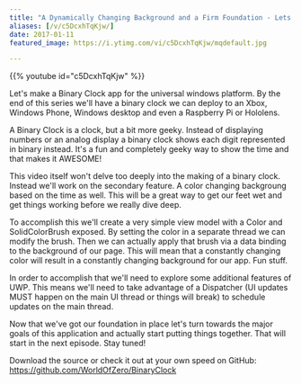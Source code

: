 ```yaml
---
title: "A Dynamically Changing Background and a Firm Foundation - Lets Make a Binary Clock - Part 1"
aliases: [/v/c5DcxhTqKjw/]
date: 2017-01-11
featured_image: https://i.ytimg.com/vi/c5DcxhTqKjw/mqdefault.jpg

---
```


{{% youtube id="c5DcxhTqKjw" %}}

Let's make a Binary Clock app for the universal windows platform. By the end of this series we'll have a binary clock we can deploy to an Xbox, Windows Phone, Windows desktop and even a Raspberry Pi or Hololens.

A Binary Clock is a clock, but a bit more geeky. Instead of displaying numbers or an analog display a binary clock shows each digit represented in binary instead. It's a fun and completely geeky way to show the time and that makes it AWESOME!

This video itself won't delve too deeply into the making of a binary clock. Instead we'll work on the secondary feature. A color changing backgroung based on the time as well. This will be a great way to get our feet wet and get things working before we really dive deep.

To accomplish this we'll create a very simple view model with a Color and SolidColorBrush exposed. By setting the color in a separate thread we can modify the brush. Then we can actually apply that brush via a data binding to the background of our page. This will mean that a constantly changing color will result in a constantly changing background for our app. Fun stuff.

In order to accomplish that we'll need to explore some additional features of UWP. This means we'll need to take advantage of a Dispatcher (UI updates MUST happen on the main UI thread or things will break) to schedule updates on the main thread.

Now that we've got our foundation in place let's turn towards the major goals of this application and actually start putting things together. That will start in the next episode. Stay tuned!

Download the source or check it out at your own speed on GitHub: https://github.com/WorldOfZero/BinaryClock